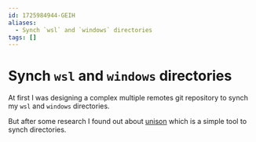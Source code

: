 ```yaml
---
id: 1725984944-GEIH
aliases:
  - Synch `wsl` and `windows` directories
tags: []
---
```


# Synch `wsl` and `windows` directories

At first I was designing a complex multiple remotes git repository to
synch my `wsl` and `windows` directories.

But after some research I found out about [unison](https://github.com/bcpierce00/unison)
which is a simple tool to synch directories.
